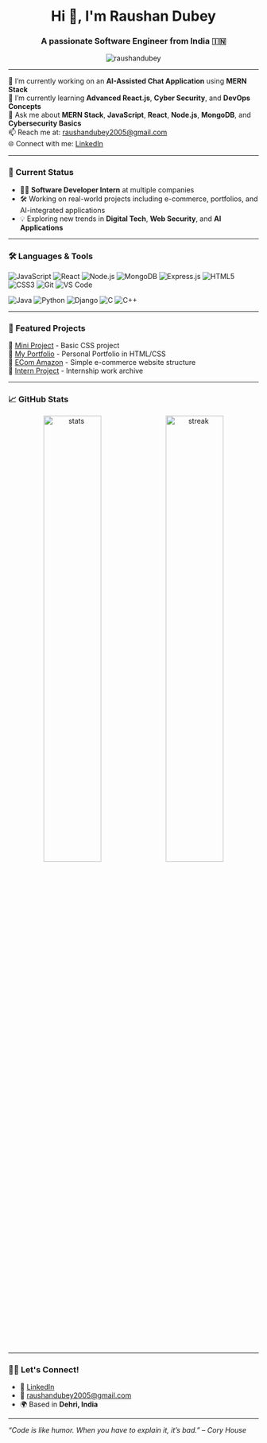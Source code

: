 
<h1 align="center">Hi 👋, I'm Raushan Dubey</h1>
<h3 align="center">A passionate Software Engineer from India 🇮🇳</h3>

<p align="center">
  <img src="https://komarev.com/ghpvc/?username=raushandubey&label=Profile%20views&color=0e75b6&style=flat" alt="raushandubey" />
</p>

---

🔭 I’m currently working on an **AI-Assisted Chat Application** using **MERN Stack**  
🌱 I’m currently learning **Advanced React.js**, **Cyber Security**, and **DevOps Concepts**  
💬 Ask me about **MERN Stack**, **JavaScript**, **React**, **Node.js**, **MongoDB**, and **Cybersecurity Basics**  
📫 Reach me at: [raushandubey2005@gmail.com](mailto:raushandubey2005@gmail.com)  
🌐 Connect with me: [LinkedIn](https://linkedin.com/in/raushan-dubey01)

---

### 💼 Current Status

- 🧑‍💻 **Software Developer Intern** at multiple companies  
- 🛠️ Working on real-world projects including e-commerce, portfolios, and AI-integrated applications  
- 💡 Exploring new trends in **Digital Tech**, **Web Security**, and **AI Applications**

---

### 🛠️ Languages & Tools

![JavaScript](https://img.shields.io/badge/-JavaScript-black?style=flat-square&logo=javascript)
![React](https://img.shields.io/badge/-React-black?style=flat-square&logo=react)
![Node.js](https://img.shields.io/badge/-Node.js-black?style=flat-square&logo=node.js)
![MongoDB](https://img.shields.io/badge/-MongoDB-black?style=flat-square&logo=mongodb)
![Express.js](https://img.shields.io/badge/-Express-black?style=flat-square&logo=express)
![HTML5](https://img.shields.io/badge/-HTML5-black?style=flat-square&logo=html5)
![CSS3](https://img.shields.io/badge/-CSS3-black?style=flat-square&logo=css3)
![Git](https://img.shields.io/badge/-Git-black?style=flat-square&logo=git)
![VS Code](https://img.shields.io/badge/-VSCode-black?style=flat-square&logo=visual-studio-code)

<!-- Added Languages -->
![Java](https://img.shields.io/badge/Java-%23ED8B00.svg?style=flat-square&logo=openjdk&logoColor=white)
![Python](https://img.shields.io/badge/-Python-black?style=flat-square&logo=python)
![Django](https://img.shields.io/badge/-Django-black?style=flat-square&logo=django)
![C](https://img.shields.io/badge/-C-black?style=flat-square&logo=c)
![C++](https://img.shields.io/badge/-C++-black?style=flat-square&logo=c%2B%2B)

---

### 📂 Featured Projects

🔹 [Mini Project](https://github.com/raushandubey/mini-project) - Basic CSS project  
🔹 [My Portfolio](https://github.com/raushandubey/myPortfolio1) - Personal Portfolio in HTML/CSS  
🔹 [ECom Amazon](https://github.com/raushandubey/EComAmazon) - Simple e-commerce website structure  
🔹 [Intern Project](https://github.com/raushandubey/intern-project) - Internship work archive

---

### 📈 GitHub Stats

<p align="center">
  <img src="https://github-readme-stats.vercel.app/api?username=raushandubey&show_icons=true&theme=radical" alt="stats" width="48%"/> 
  <img src="https://github-readme-streak-stats.herokuapp.com/?user=raushandubey&theme=radical" alt="streak" width="48%"/>
</p>

---

### 🙋‍♂️ Let's Connect!

- 💼 [LinkedIn](https://linkedin.com/in/raushan-dubey01)  
- 📧 [raushandubey2005@gmail.com](mailto:raushandubey2005@gmail.com)  
- 🌍 Based in **Dehri, India**

---

_“Code is like humor. When you have to explain it, it’s bad.” – Cory House_


